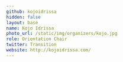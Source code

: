 ```yaml
---
github: kojoidrissa
hidden: false
layout: base
name: Kojo Idrissa
photo_url: /static/img/organizers/kojo.jpg
role: Orientation Chair
twitter: Transition
website: http://kojoidrissa.com/
---
```

